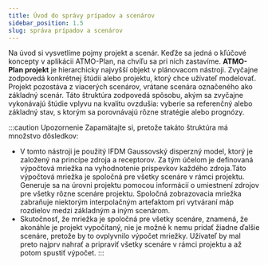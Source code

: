 ```yaml
---
title: Úvod do správy prípadov a scenárov
sidebar_position: 1.5
slug: správa prípadov a scenárov 
---
```



Na úvod si vysvetlíme pojmy projekt a scenár. Keďže sa jedná o kľúčové koncepty v aplikácii ATMO-Plan, na chvíľu sa pri nich zastavíme. **ATMO-Plan projekt** je hierarchicky najvyšší objekt v plánovacom nástroji. Zvyčajne zodpovedá konkrétnej štúdii alebo projektu, ktorý chce užívateľ modelovať. Projekt pozostáva z viacerých scenárov, vrátane scenára označeného ako základný scenár. Táto štruktúra zodpovedá spôsobu, akým sa zvyčajne vykonávajú štúdie vplyvu na kvalitu ovzdušia: vyberie sa referenčný alebo základný stav, s ktorým sa porovnávajú rôzne stratégie alebo prognózy.


:::caution Upozornenie Zapamätajte si, pretože takáto štruktúra má množstvo dôsledkov:

- V tomto nástroji je použitý IFDM Gaussovský disperzný model, ktorý je založený na princípe zdroja a receptorov. Za tým účelom je definovaná výpočtová mriežka na vyhodnotenie príspevkov každého zdroja.Táto výpočtová mriežka je spoločná pre všetky scenáre v rámci projektu. Generuje sa na úrovni projektu pomocou informácií o umiestnení zdrojov pre všetky rôzne scenáre projektu. Spoločná zobrazovacia mriežka zabraňuje niektorým interpolačným artefaktom pri vytváraní máp rozdielov medzi základným a iným scenárom.
- Skutočnosť, že mriežka je spoločná pre všetky scenáre, znamená, že akonáhle je projekt vypočítaný, nie je možné k nemu pridať žiadne ďalšie scenáre, pretože by to ovplyvnilo výpočet mriežky. Užívateľ by  mal preto najprv nahrať a pripraviť všetky scenáre v rámci projektu a až potom spustiť výpočet.
:::
